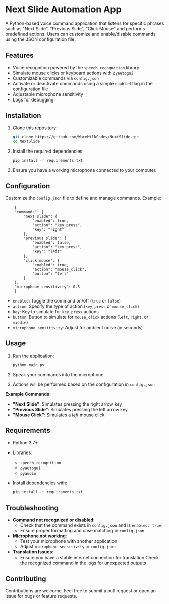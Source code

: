# Next Slide Automation App

A Python-based voice command application that listens for specific phrases such as "Next Slide", "Previous Slide", "Click Mouse" and performs predefined actions. Users can customize and enable/disable commands using the JSON configuration file.

## Features

- Voice recognition powered by the ```speech_recognition``` library
- Simulate mouse clicks or keyboard actions with ```pyautogui```
- Customizable commands via ```config.json```
- Activate or deactivate commands using a simple ```enabled``` flag in the configuration file
- Adjustable microphone sensitivity
- Logs for debugging

## Installation
1. Clone this repository:
    ```bash
    git clone https://github.com/WarmMilkCodes/NextSlide.git
    cd NextSlide

2. Install the required dependencies:
    ```bash
    pip install -r requirements.txt

3. Ensure you have a working microphone connected to your computer.

## Configuration
Customize the ```config.json``` file to define and manage commands.
Example:
```
    {
    "commands": {
        "next slide": {
            "enabled": true,
            "action": "key_press",
            "key": "right"
        },
        "previous slide": {
            "enabled": false,
            "action": "key_press",
            "key": "left"
        },
        "click mouse": {
            "enabled": true,
            "action": "mouse_click",
            "button": "left"
        }
    },
    "microphone_sensitivity": 0.5
    }
```

- ```enabled```: Toggle the command on/off (```true``` or ```false```)
- ```action```: Specify the type of action (```key_press``` or ```mouse_click```)
- ```key```: Key to simulate for ```key_press``` actions
- ```button```: Button to simulate for ```mouse_click``` actions (```left```, ```right```, or ```middle```)
- ```microphone_sensitivity```: Adjust for ambient noise (in seconds)

## Usage
1. Run the application:
    ```bash
    python main.py

2. Speak your commands into the microphone

3. Actions will be performed based on the configuration in ```config.json```

**Example Commands**
- **"Next Slide"**: Simulates pressing the right arrow key
- **"Previous Slide"**: Simulates pressing the left arrow key
- **"Mouse Click"**: Simulates a *left* mouse click

## Requirements
- Python 3.7+
- Libraries:
    - ```speech_recognition```
    - ```pyautogui```
    - ```pyaudio```

- Install dependencies with:
    ```bash
    pip install -r requirements.txt

## Troubleshooting
- **Command not recognized or disabled**:
    - Check that the command exists in ```config.json``` and is ```enabled: true```
    - Ensure proper formatting and case matching in ```config.json```
- **Microphone not working**:
    - Test your microphone with another application
    - Adjust ```microphone_sensitivity``` in ```config.json```
- **Translation Issues**:
    - Ensure you have a stable internet connection for translation
    Check the recognized command in the logs for unexpected outputs

## Contributing
Contributions are welcome. Feel free to submit a pull request or open an issue for bugs or feature requests.